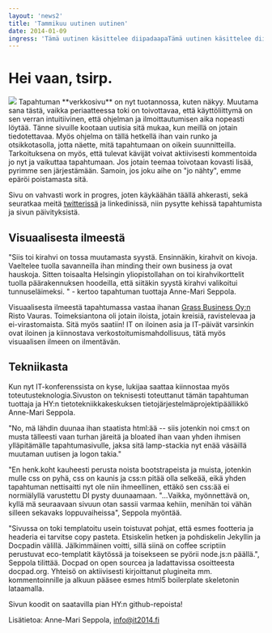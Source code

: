 ```yaml
---
layout: 'news2'
title: 'Tammikuu uutinen uutinen'
date: 2014-01-09
ingress: 'Tämä uutinen käsittelee diipadaapaTämä uutinen käsittelee diipadaapaTämä uutinen käsittelee diipadaapaTämä uutinen käsittelee diipadaapaTämä uutinen käsittelee diipadaapaTämä uutinen käsittelee diipadaapaTämä uutinen käsittelee diipadaapaTämä uutinen käsittelee diipadaapaTämä uutinen käsittelee diipadaapaTämä uutinen käsittelee diipadaapaTämä uutinen käsittelee diipadaapaTämä uutinen käsittelee diipadaapaTämä uutinen käsittelee diipadaapa'
---
```

Hei vaan, tsirp.
==========
<img class="nostokuva" src="../images/newsimages/ensimmainen-uutinen.png" >
Tapahtuman **verkkosivu** on nyt tuotannossa, kuten näkyy. Muutama sana tästä, vaikka periaatteessa toki on toivottavaa, että käyttöliittymä on sen verran intuitiivinen, että ohjelman ja ilmoittautumisen aika nopeasti löytää. Tänne sivuille kootaan uutisia sitä mukaa, kun meillä on jotain tiedotettavaa. 
Myös ohjelma on tällä hetkellä ihan vain runko ja otsikkotasolla, jotta näette, mitä tapahtumaan on oikein suunnitteilla. Tarkoituksena on myös, että tulevat kävijät voivat aktiivisesti kommentoida jo nyt ja vaikuttaa tapahtumaan. Jos jotain teemaa toivotaan kovasti lisää, pyrimme sen järjestämään. Samoin, jos joku aihe on "jo nähty",  emme epäröi poistamasta sitä. 

Sivu on vahvasti work in progres, joten käykäähän täällä ahkerasti, sekä seuratkaa meitä [twitterissä](https://twitter.com/itp2014) ja linkedinissä, niin pysytte kehissä tapahtumista ja sivun päivityksistä. 

## Visuaalisesta ilmeestä

"Siis toi kirahvi on tossa muutamasta syystä. Ensinnäkin, kirahvit on kivoja. Vaeltelee tuolla savanneilla ihan minding their own business ja ovat hauskoja. Sitten toisaalta Helsingin yliopistollahan on toi kirahvikorttelit tuolla päärakennuksen hoodeilla, että siitäkin syystä kirahvi valikoitui tunnuseläimeksi. " - kertoo tapahtuman tuottaja Anne-Mari Seppola.

Visuaalisesta ilmeestä tapahtumassa vastaa ihanan [Grass Business Oy:n](http://www.grass.fi/) Risto Vauras. Toimeksiantona oli jotain iloista, jotain kreisiä, ravistelevaa ja ei-virastomaista. Sitä myös saatiin! IT on iloinen asia ja IT-päivät varsinkin ovat iloinen ja kiinnostava verkostoitumismahdollisuus, tätä myös visuaalisen ilmeen on ilmentävän.

## Tekniikasta

Kun nyt IT-konferenssista on kyse, lukijaa saattaa kiinnostaa myös toteutusteknologia.Sivuston on teknisesti toteuttanut tämän tapahtuman tuottaja ja HY:n tietotekniikkakeskuksen tietojärjestelmäprojektipäällikkö Anne-Mari Seppola. 

"No, mä lähdin duunaa ihan staatista html:ää -- siis jotenkin noi cms:t on musta tälleesti vaan  turhan järeitä ja bloated ihan vaan yhden ihmisen ylläpitämälle tapahtumasivulle, jaksa sitä lamp-stackia nyt enää väsäillä muutaman uutisen ja logon takia."

"En henk.koht kauheesti perusta noista bootstrapeista ja muista, jotenkin mulle css on pyhä, css on kaunis ja css:n pitää olla selkeää, eikä yhden tapahtuman nettisaitti nyt ole niin ihmeellinen, ettäkö sen css:ää ei normiälyllä varustettu DI pysty duunaamaan. "...Vaikka, myönnettävä on, kyllä mä seuraavaan sivuun otan sassii varmaa kehiin, menihän toi vähän silleen sekavaks loppuvaiheissa", Seppola myöntää. 

"Sivussa on toki templatoitu usein toistuvat pohjat, että esmes footteria ja headeria ei tarvitse copy pasteta. Etsiskelin hetken ja pohdiskelin Jekyllin ja Docpadin välillä. Jälkimmäinen voitti, sillä siinä on coffee scriptiin perustuvat eco-templatit käytössä ja toisekseen se pyörii node.js:n päällä.", Seppola tilittää. Docpad on open sourcea ja ladattavissa osoitteesta docpad.org. Yhteisö on aktiivisesti kirjoittanut plugineita mm. kommentoinnille ja alkuun pääsee esmes html5 boilerplate skeletonin lataamalla. 

Sivun koodit on saatavilla pian HY:n github-repoista! 

Lisätietoa: Anne-Mari Seppola, info@it2014.fi


